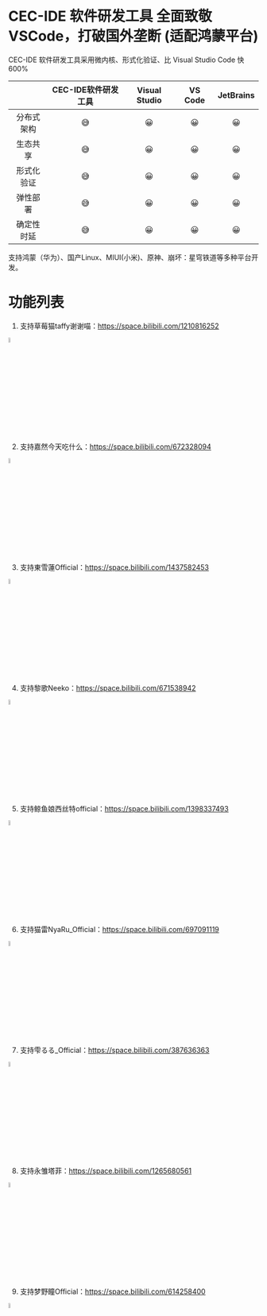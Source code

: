# CEC-IDE 软件研发工具 全面致敬 VSCode，打破国外垄断 (适配鸿蒙平台)

CEC-IDE 软件研发工具采用微内核、形式化验证、比 Visual Studio Code 快 600%

| | CEC-IDE软件研发工具 | Visual Studio | VS Code | JetBrains | 
| :-----:| :----: | :----: | :----: | :----: |
|分布式架构 |😅|😀|😀|😀|
| 生态共享 |😅|😀|😀|😀|
|形式化验证|😅|😀|😀|😀|
|弹性部署|😅|😀|😀|😀|
|确定性时延|😅|😀|😀|😀|

支持鸿蒙（华为）、国产Linux、MIUI(小米)、原神、崩坏：星穹铁道等多种平台开发。

# 功能列表

1. 支持草莓猫taffy谢谢喵：https://space.bilibili.com/1210816252
<img src="https://github.com/qian-o/OpenCEC-IDE/assets/84434846/0e7e2c75-74c6-4ef5-8f54-1fa9dfefc69c" width="5%">

2. 支持嘉然今天吃什么：https://space.bilibili.com/672328094
<img src="https://github.com/qian-o/OpenCEC-IDE/assets/84434846/faf3ee5b-ebcf-4695-90e2-3584bbc3cbeb" width="5%">

3. 支持東雪蓮Official：https://space.bilibili.com/1437582453
<img src="https://cdn-community.codemao.cn/47/community/d2ViXzMwMDFfNDM4NDAzXzBfMTY5Mjk0MTkzNzY4MV9lZjJhZjY3OA.png" width="5%">

4. 支持黎歌Neeko：https://space.bilibili.com/671538942
<img src="https://i0.hdslb.com/bfs/face/fceb6d5a32d8de358fe5c1688982061684b590f4.jpg" width="5%">

5. 支持鲸鱼娘西丝特official：https://space.bilibili.com/1398337493
<img src="https://i2.hdslb.com/bfs/face/077135930b37874a7a2fc25e5651aa9efbcd0a17.jpg" width="5%">

6. 支持猫雷NyaRu_Official：https://space.bilibili.com/697091119
<img src="https://i1.hdslb.com/bfs/face/5cf0b8f6acb15c6051e57e31503fb3d3ad945f96.jpg" width="5%">

7. 支持雫るる_Official：https://space.bilibili.com/387636363
<img src="https://i0.hdslb.com/bfs/face/000c5cdad665d9dc54cf5ea2498aa859c59e77fa.jpg" width="5%">

8. 支持永雏塔菲：https://space.bilibili.com/1265680561
<img src="https://i1.hdslb.com/bfs/face/3305c46538be44de08a12d35e02299cea8ddbb31.jpg" width="5%">

9. 支持梦野瞳Official：https://space.bilibili.com/614258400
<img src="https://i0.hdslb.com/bfs/face/8f4acf87150288679d4c81915a11cefff99e11eb.jpg" width="5%">
